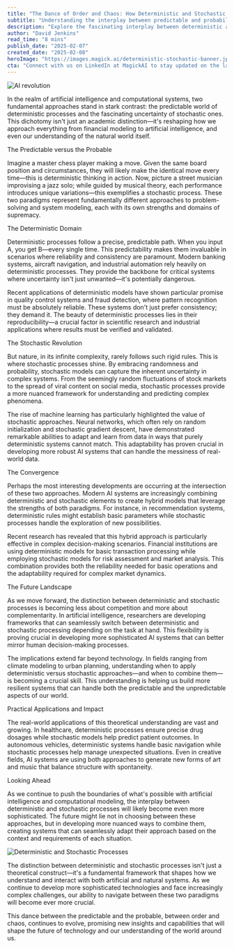 ```yaml
---
title: "The Dance of Order and Chaos: How Deterministic and Stochastic Processes Are Reshaping AI's Future"
subtitle: "Understanding the interplay between predictable and probabilistic approaches in modern AI"
description: "Explore the fascinating interplay between deterministic and stochastic processes in AI development. Learn how these contrasting approaches are being combined to create more sophisticated and adaptable systems, revolutionizing everything from financial modeling to healthcare applications."
author: "David Jenkins"
read_time: "8 mins"
publish_date: "2025-02-07"
created_date: "2025-02-08"
heroImage: "https://images.magick.ai/deterministic-stochastic-banner.jpg"
cta: "Connect with us on LinkedIn at MagickAI to stay updated on the latest developments in AI and computational processes, and join the conversation about how these fundamental concepts are shaping our technological future."
---
```


![AI revolution](https://i.magick.ai/PIXE/1739031111349_magick_img.webp)

In the realm of artificial intelligence and computational systems, two fundamental approaches stand in stark contrast: the predictable world of deterministic processes and the fascinating uncertainty of stochastic ones. This dichotomy isn't just an academic distinction—it's reshaping how we approach everything from financial modeling to artificial intelligence, and even our understanding of the natural world itself.

The Predictable versus the Probable

Imagine a master chess player making a move. Given the same board position and circumstances, they will likely make the identical move every time—this is deterministic thinking in action. Now, picture a street musician improvising a jazz solo; while guided by musical theory, each performance introduces unique variations—this exemplifies a stochastic process. These two paradigms represent fundamentally different approaches to problem-solving and system modeling, each with its own strengths and domains of supremacy.

The Deterministic Domain

Deterministic processes follow a precise, predictable path. When you input A, you get B—every single time. This predictability makes them invaluable in scenarios where reliability and consistency are paramount. Modern banking systems, aircraft navigation, and industrial automation rely heavily on deterministic processes. They provide the backbone for critical systems where uncertainty isn't just unwanted—it's potentially dangerous.

Recent applications of deterministic models have shown particular promise in quality control systems and fraud detection, where pattern recognition must be absolutely reliable. These systems don't just prefer consistency; they demand it. The beauty of deterministic processes lies in their reproducibility—a crucial factor in scientific research and industrial applications where results must be verified and validated.

The Stochastic Revolution

But nature, in its infinite complexity, rarely follows such rigid rules. This is where stochastic processes shine. By embracing randomness and probability, stochastic models can capture the inherent uncertainty in complex systems. From the seemingly random fluctuations of stock markets to the spread of viral content on social media, stochastic processes provide a more nuanced framework for understanding and predicting complex phenomena.

The rise of machine learning has particularly highlighted the value of stochastic approaches. Neural networks, which often rely on random initialization and stochastic gradient descent, have demonstrated remarkable abilities to adapt and learn from data in ways that purely deterministic systems cannot match. This adaptability has proven crucial in developing more robust AI systems that can handle the messiness of real-world data.

The Convergence

Perhaps the most interesting developments are occurring at the intersection of these two approaches. Modern AI systems are increasingly combining deterministic and stochastic elements to create hybrid models that leverage the strengths of both paradigms. For instance, in recommendation systems, deterministic rules might establish basic parameters while stochastic processes handle the exploration of new possibilities.

Recent research has revealed that this hybrid approach is particularly effective in complex decision-making scenarios. Financial institutions are using deterministic models for basic transaction processing while employing stochastic models for risk assessment and market analysis. This combination provides both the reliability needed for basic operations and the adaptability required for complex market dynamics.

The Future Landscape

As we move forward, the distinction between deterministic and stochastic processes is becoming less about competition and more about complementarity. In artificial intelligence, researchers are developing frameworks that can seamlessly switch between deterministic and stochastic processing depending on the task at hand. This flexibility is proving crucial in developing more sophisticated AI systems that can better mirror human decision-making processes.

The implications extend far beyond technology. In fields ranging from climate modeling to urban planning, understanding when to apply deterministic versus stochastic approaches—and when to combine them—is becoming a crucial skill. This understanding is helping us build more resilient systems that can handle both the predictable and the unpredictable aspects of our world.

Practical Applications and Impact

The real-world applications of this theoretical understanding are vast and growing. In healthcare, deterministic processes ensure precise drug dosages while stochastic models help predict patient outcomes. In autonomous vehicles, deterministic systems handle basic navigation while stochastic processes help manage unexpected situations. Even in creative fields, AI systems are using both approaches to generate new forms of art and music that balance structure with spontaneity.

Looking Ahead

As we continue to push the boundaries of what's possible with artificial intelligence and computational modeling, the interplay between deterministic and stochastic processes will likely become even more sophisticated. The future might lie not in choosing between these approaches, but in developing more nuanced ways to combine them, creating systems that can seamlessly adapt their approach based on the context and requirements of each situation.

![Deterministic and Stochastic Processes](https://i.magick.ai/PIXE/1739031111352_magick_img.webp)

The distinction between deterministic and stochastic processes isn't just a theoretical construct—it's a fundamental framework that shapes how we understand and interact with both artificial and natural systems. As we continue to develop more sophisticated technologies and face increasingly complex challenges, our ability to navigate between these two paradigms will become ever more crucial.

This dance between the predictable and the probable, between order and chaos, continues to evolve, promising new insights and capabilities that will shape the future of technology and our understanding of the world around us.